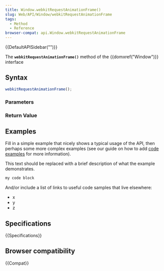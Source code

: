 ```yaml
---
title: Window.webkitRequestAnimationFrame()
slug: Web/API/Window/webkitRequestAnimationFrame
tags:
  - Method
  - Reference
browser-compat: api.Window.webkitRequestAnimationFrame
---
```

{{DefaultAPISidebar("")}}

The **`webkitRequestAnimationFrame()`** method of the {{domxref("Window")}} interface 

## Syntax

```js
webkitRequestAnimationFrame();
```

### Parameters



### Return Value



## Examples

Fill in a simple example that nicely shows a typical usage of the API, then perhaps some more complex examples (see our guide on how to add [code examples](/en-US/docs/MDN/Contribute/Structures/Code_examples) for more information).

This text should be replaced with a brief description of what the example demonstrates.

```js
my code block
```

And/or include a list of links to useful code samples that live elsewhere:

*   x
*   y
*   z

## Specifications

{{Specifications}}

## Browser compatibility

{{Compat}}

